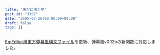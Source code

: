```yaml
---
title: "未だに脱力中"
post_id: "3302"
date: "2005-07-26T00:00:00+09:00"
draft: false
tags: []
---
```



[EmEditor用東方弾幕風構文ファイル](/emeditor-danmakufu)を更新、弾幕風v0.12bの新関数に対応しました。
